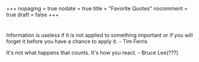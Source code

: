 +++
nopaging = true
nodate = true
title = "Favorite Quotes"
nocomment = true
draft = false
+++

<div class="custom-quote">
  <h1 class="icon-quote-left"></i></h1>
  <p>Information is useless if it is not applied to something important or if you will forget it before you have a chance to apply it.<span class="author"> - Tim Ferris</span>
  </p>
  <p>It's not what happens that counts. It's how you react.<span class="author"> - Bruce Lee(???)</span>
  </p>
</div>
